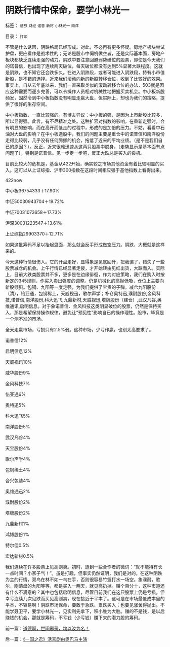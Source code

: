 # 阴跌行情中保命，要学小林光一　

标签： `证券` `财经` `诺普` `新材` `小林光一` `南洋` 

目录： `打印`



不管是什么诱因，阴跌格局已经形成。对此，不必再有更多怀疑。房地产板块尝试护盘，更应看作是战术性的；无论是股市中伺机做空者，还是实际基本面，房地产板块都缺乏连续走强的动力。阴跌中要注意回避弱势破位的股票，即使是今天我们的诺普信，也出现了连续两天破位，每天破位都没有达到5%显著大跌程度。这就是阴跌，也不知它还会跌多久。在进入阴跌段，或者可能进入阴跌段，持有小市值新股，是不错的选择。近来我们滚动向新的新股转移仓位，收到了比较好的效果。事实上，自从去年底以来，我们一直采取类似的滚动转移仓位的办法，503就是因应这种需要而逐步完善，可以令操作人员相对机械性地把握买卖机会。中小板新股频发，固然令到中小板指数没有明显走赢大盘，但实际上，却也为我们的策略，提供了很好的生存空间。



中小板指数，一直比较强的。有博友异议：中小板的强，是因为上市新股比较多，所以显得强。此言，有不尽精准之处。这种扩容对指数的影响，在重新走强时，会有明显的影响，而在高开而低走的过程中，形成的是加倍的压力。不妨，看看中石油对大盘的影响？在中小板选股中，我们的问题主要是重仓中的诺普信和南洋股份走得比较弱，几乎没有任何腾挪的机会，拖低了近来的平均业绩。（是不是我们自已的原因？）。反正，近来很难迅速从这两只股票中脱身，（走势显示是基本面有点问题了），特别是诺普信。见一步走一步吧，反正大跌总是买入的良机。



目前比较大的危机是，基金从422开始，确实较之市场其他资金有着比较明显的买入。这可以从上证综指、沪申300指数在这段时间相应强于基他指数上看得出来。

422now

中小板36754333＋17.90%

中证50030943704＋19.72%

中证70031073658＋17.73%

沪深30031223547＋13.61%

上证综指29903370＋12.71%



如果这批筹码不足以抬起盘面，那么就会反手形成做空压力。阴跌，大概就是这样来的。



今天这种行情很伤人。它的开盘走好，显得象是见底回升，把我骗了，错失了一些股票减仓的机会。上午行情已经显著走疲，才开始转由见红出货，大跌而入。实际上，目前大跌类股票并不多，更多是在边缘徘徊，作为对应策略，我们在购入时按新定的345规则，作买入卖出强度的调整。仍是机械化的高抛低吸，仓位上主要向新股倾斜。包钢、九阳等一度走强，为我们提供了宝贵的子弹。减仓九阳股份（清），怡亚通，包钢稀土，天威视迅，歌尔声学；补仓奥特迅,濮耐股份,金风科技,诺普信,南洋股份,科大迅飞,九鼎新材,天威视迅,塔牌股份（建仓）,武汉凡谷,奥维通讯,启明信息。对于象诺普信、金风科技这类明显破位的股票，仍然是保持买入，那是希望保持操作规律，避免让“预见性”影响自已的操作理性。股市，毕竟是一个测不准的市场。



全天走赢市场，亏损只有2.5%弱。这种市场，少亏作赢，也别太高要求了。

诺普信12%

启明信息12%

天威视讯10%

威华股份9%

金风科技7%

怡亚通6%

奥特迅5%

科大迅飞5%

南洋股份5%

武汉凡谷4%

天宝股份4%

歌尔声学4%

包钢稀土4%

合兴包装4%

奥维通迅2%

濮耐股份2%

塔牌股份2%

九鼎新材1%

鸿博股份1%

特尔佳0.5%

宏达新材0.5%



我们连续在许多股票上见高则卖。初时，遭到一些合作者的微词：“就不能持有长一点时间？小家子气！”。虽是打趣，但事实仍然证明，我们是对的。在这种阴跌为主的行情，双鸟在林不如一鸟在手，否则很容易竹篮打水一场空。象濮耐，歌尔，刚清盘的九阳等等，都是买入一两天，就见高扔掉。赚个百分十，这种市道还有什么不满意的？其中也包括启明信息，尽管目前我们在这只股票上仍是亏损，但幸亏连续几次见跌而买见高则卖，现在接近于平本了。这可是在市场最低成本里的平本，不容易啊！阴跌市场保命，要敢于急跌、累跌买入；也要见涨舍得抛出。不能学聂卫平，要学小林光一，见实利先拿下，积小胜为大胜。赚的不是钱，是以后赚钱的机会，那就是筹码，不亏钱（少亏钱）赚下来的潜力股的筹码。

前一篇：[道德啊，世间邪恶，均以汝为名！](../../../2008/6/3/道德啊，世间邪恶，均以汝为名！.md)

后一篇：[《一国之君》活喜剧由奥巴马主演](../../../2008/6/5/《一国之君》活喜剧由奥巴马主演.md)